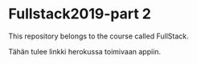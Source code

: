# Fullstack2019-part 2

This repository belongs to the course called FullStack.

Tähän tulee linkki herokussa toimivaan appiin.